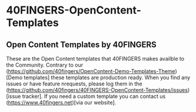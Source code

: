 # 40FINGERS-OpenContent-Templates
## Open Content Templates by 40FINGERS

These are the Open Content templates that 40FINGERS makes availble to the Community. 
Contrary to our (https://github.com/40fingers/OpenContent-Demo-Templates-Theme)[Demo templates] these templates are production ready. 
When you find any issues or have feature nrequests, please log them in the (https://github.com/40fingers/40FINGERS-OpenContent-Templates/issues)[issue tracker].
If you need a custom template you can contact us (https://www.40fingers.net)[via our website].

